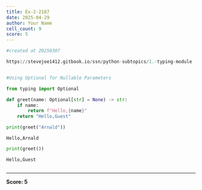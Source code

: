 ```yaml
---
title: Ex-2-2187
date: 2025-04-29
author: Your Name
cell_count: 9
score: 5
---
```


```python
#created at 20250307
```


```python
https://stevejoe1412.gitbook.io/ssn/python-subtopics/1.-typing-module
```


```python

```


```python
#Using Optional for Nullable Parameters
```


```python
from typing import Optional
```


```python
def greet(name: Optional[str] = None) -> str:
    if name:
        return f"Hello,{name}"
    return "Hello,Guest"
```


```python
print(greet("Arnald"))
```

    Hello,Arnald



```python
print(greet())
```

    Hello,Guest



```python

```


---
**Score: 5**